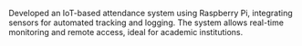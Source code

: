 Developed an IoT-based attendance system using Raspberry Pi, integrating sensors for automated tracking
 and logging. The system allows real-time monitoring and remote access, ideal for academic institutions.
